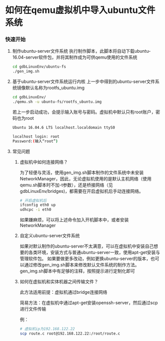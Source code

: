 # 如何在qemu虚拟机中导入ubuntu文件系统

### 快速开始
 
  1. 制作ubuntu-server文件系统
     执行制作脚本，此脚本将自动下载ubuntu-16.04-server软件包，并将其制作成为可供qemu使用的文件系统
     ```bash
     cd gdbLinuxEnv/ubuntu-fs
     ./gen_img.sh
     ```

  2. 基于ubuntu-server文件系统运行内核
     上一步中得到的ubuntu-server文件系统镜像默认名称为rootfs_ubuntu.img
     ```bash
     cd gdbLinuxEnv/
     ./qemu.sh -u ubuntu-fs/rootfs_ubuntu.img
     ```
     若上一步启动成功，会提示输入账号与密码。虚拟机中默认只有root账户，密码也为root
     ```bash
     Ubuntu 16.04.6 LTS localhost.localdomain ttyS0

     localhost login: root
     Password:(输入“root”)
     ```

  3. 常见问题

     1. 虚拟机中如何连接网络？

        为了轻便与灵活，使用gen_img.sh脚本制作的文件系统中未安装NetworkManager，因此，无论虚拟机使用的是默认主机网络（使用qemu.sh脚本时不加-t参数），还是桥接网络（见gdbLinuxEnv/bridges)，都需要在开启虚拟机后手动连接网络。
        ```bash
        # 开启虚拟机后
        ifconfig eth0 up
        udhcpc -i eth0
        ```
        如果嫌麻烦，可以将上述命令加入开机脚本中，或者安装NetworkManager

     2. 自定义ubuntu-server文件系统
        
        如果对默认制作的ubuntu-server不太满意，可以在虚拟机中安装自己想要的各类环境，安装方式与普通ubuntu-server一致，使用apt-get安装与管理软件包。
        如果要做更多改动，例如更换ubuntu-server的版本，也可以通过修改gen_img.sh脚本来修改默认文件系统的制作方法。gen_img.sh脚本中有足够的注释，按照提示进行定制化即可
        
  
     3. 如何在虚拟机和实体机器之间传输文件？

        此方法适用前提：虚拟机通过bridge连接网络

        简易方法：在虚拟机中通过apt-get安装openssh-server，然后通过scp进行文件传输

        例：

        ```bash
        # 虚拟机ip为192.168.122.22
        scp route.c root@192.168.122.22:/root/route.c
        ```
